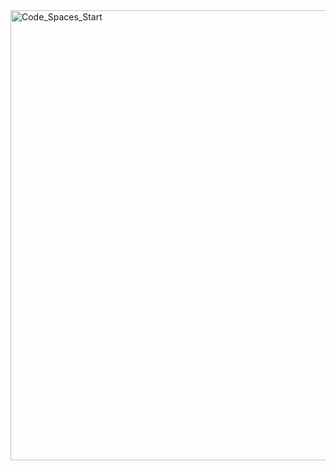 <img width="720" alt="Code_Spaces_Start" src="https://github.com/EventStore/training_developing_Event_Sourced_Applications_with_EventStoreDB/assets/864671/23c5ebd2-91b2-4ba6-88d4-9a6620670fe0">